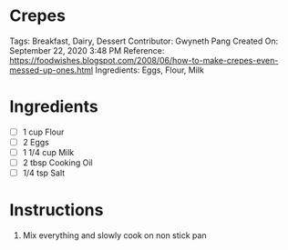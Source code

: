 # Crepes

Tags: Breakfast, Dairy, Dessert
Contributor: Gwyneth Pang
Created On: September 22, 2020 3:48 PM
Reference: https://foodwishes.blogspot.com/2008/06/how-to-make-crepes-even-messed-up-ones.html
Ingredients: Eggs, Flour, Milk

# Ingredients

- [ ]  1 cup Flour
- [ ]  2 Eggs
- [ ]  1 1/4 cup Milk
- [ ]  2 tbsp Cooking Oil
- [ ]  1/4 tsp Salt

# Instructions

1. Mix everything and slowly cook on non stick pan